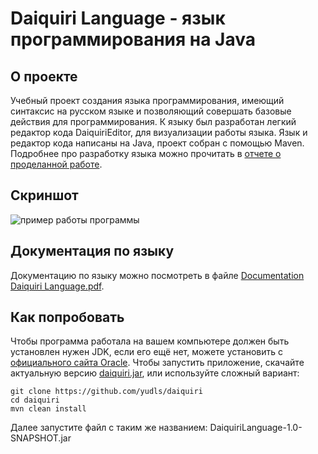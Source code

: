# Daiquiri Language - язык программирования на Java
## О проекте
Учебный проект создания языка программирования, имеющий синтаксис на русском языке и позволяющий совершать базовые действия для программирования.
К языку был разработан легкий редактор кода DaiquiriEditor, для визуализации работы языка.
Язык и редактор кода написаны на Java, проект собран с помощью Maven. Подробнее про разработку языка можно прочитать в [отчете о проделанной работе](https://github.com/yudls/daiquiri/blob/main/docs/daiquri.pdf).
## Скриншот
![пример работы программы](https://github.com/yudls/daiquiri/assets/119896503/728bdf42-fdc7-462c-931b-dacb5a91e257)
## Документация по языку
Документацию по языку можно посмотреть в файле [Documentation Daiquiri Language.pdf](https://github.com/yudls/daiquiri/blob/main/docs/Documentation%20Daiquiri%20Language.pdf).
## Как попробовать
Чтобы программа работала на вашем компьютере должен быть установлен нужен JDK, если его ещё нет, можете установить с [официального сайта Oracle](https://www.oracle.com/java/technologies/downloads).
Чтобы запустить приложение, скачайте актуальную версию [daiquiri.jar](https://github.com/yudls/daiquiri/blob/main/jar-files/daiquiri-1.1.jar),
или используйте сложный вариант:
```
git clone https://github.com/yudls/daiquiri
cd daiquiri
mvn clean install
```
Далее запустите файл с таким же названием: DaiquiriLanguage-1.0-SNAPSHOT.jar

